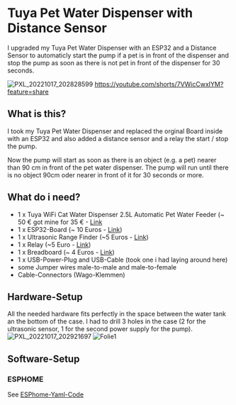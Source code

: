 # Tuya Pet Water Dispenser with Distance Sensor
I upgraded my Tuya Pet Water Dispenser with an ESP32 and a Distance Sensor to automaticly start the pump if a pet is in front of the dispenser and stop the pump as soon as there is not pet in front of the dispenser for 30 seconds.


![PXL_20221017_202828599](https://user-images.githubusercontent.com/29648553/196281586-7b63e71f-6aa1-4c22-a911-5c76376d48aa.jpg)
https://youtube.com/shorts/7VWicCwxIYM?feature=share

## What is this?
I took my Tuya Pet Water Dispenser and replaced the orginal Board inside with an ESP32 and also added a distance sensor and a relay the start / stop the pump.

Now the pump will start as soon as there is an object (e.g. a pet) nearer than 90 cm in front of the pet water dispenser. The pump will run until there is no object 90cm oder nearer in front of it for 30 seconds or more.

## What do i need?
- 1 x Tuya WiFi Cat Water Dispenser 2.5L Automatic Pet Water Feeder (~ 50 € got mine for 35 € - [Link](https://www.aliexpress.com/item/1005003726277303.html?spm=a2g0o.productlist.0.0.f7c72272WTu7qI&algo_pvid=36cb1fd8-b29e-4511-9068-1e09021b52d6&algo_exp_id=36cb1fd8-b29e-4511-9068-1e09021b52d6-14&pdp_ext_f=%7B%22sku_id%22%3A%2212000029712709668%22%7D&pdp_npi=2%40dis%21EUR%2189.16%2149.04%21%21%21%21%21%402100bb5116660393799365670e562b%2112000029712709668%21sea&curPageLogUid=xDwKf8HcFkYT)
- 1 x ESP32-Board (~ 10 Euros - [Link](https://www.amazon.de/dp/B071P98VTG/ref=twister_B07Z6CSD9K?_encoding=UTF8&psc=1))
- 1 x Ultrasonic Range Finder (~5 Euros - [Link](https://www.amazon.de/gp/product/B07TKVPPHF/ref=ppx_yo_dt_b_search_asin_title?ie=UTF8&th=1))
- 1 x Relay (~5 Euro - [Link](https://www.amazon.de/gp/product/B07TYG14N6/ref=ppx_yo_dt_b_asin_title_o01_s00?ie=UTF8&th=1))
- 1 x Breadboard (~ 4 Euros - [Link](https://www.amazon.de/gp/product/B07KKJSFM1/ref=ppx_yo_dt_b_search_asin_title?ie=UTF8&th=1))
- 1 x USB-Power-Plug and USB-Cable (took one i had laying around here)
- some Jumper wires male-to-male and male-to-female
- Cable-Connectors (Wago-Klemmen)


## Hardware-Setup
All the needed hardware fits perfectly in the space between the water tank an the bottom of the case. I had to drill 3 holes in the case (2 for the ultrasonic sensor, 1 for the second power supply for the pump).
![PXL_20221017_202921697](https://user-images.githubusercontent.com/29648553/196281986-8dee2d7d-365a-4120-aad1-b20a5cae323d.jpg)
![Folie1](https://user-images.githubusercontent.com/29648553/196286765-be07d57a-5710-4a12-bfcf-3e49733f4f33.PNG)

## Software-Setup


### ESPHOME
See [ESPhome-Yaml-Code](https://github.com/guevara777/xiaomi-pet-water-dispenser-with-distance-sensor/blob/main/esphome-pet-water-dispenser-with-distance-sensor.yaml)
